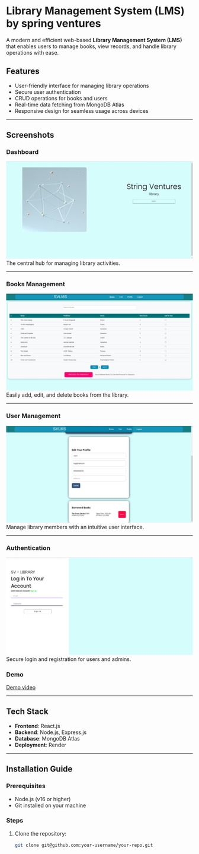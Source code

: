 # Library Management System (LMS) by spring ventures

A modern and efficient web-based **Library Management System (LMS)** that enables users to manage books, view records, and handle library operations with ease.

## Features

- User-friendly interface for managing library operations
- Secure user authentication
- CRUD operations for books and users
- Real-time data fetching from MongoDB Atlas
- Responsive design for seamless usage across devices

---

## Screenshots

### Dashboard
![Dashboard Screenshot](/assest/1.jpeg)
The central hub for managing library activities.

---

### Books Management
![Books Management Screenshot](/assest/3.jpeg)
Easily add, edit, and delete books from the library.

---

### User Management
![User Management Screenshot](/assest/4.jpeg)
Manage library members with an intuitive user interface.

---

### Authentication
![Authentication Screenshot](/assest/2.jpeg)
Secure login and registration for users and admins.



### Demo
[Demo video](https://youtu.be/O6fTkegJUpU)



---

## Tech Stack

- **Frontend**: React.js
- **Backend**: Node.js, Express.js
- **Database**: MongoDB Atlas
- **Deployment**: Render

---

## Installation Guide

### Prerequisites
- Node.js (v16 or higher)
- Git installed on your machine

### Steps

1. Clone the repository:
   ```bash
   git clone git@github.com:your-username/your-repo.git
